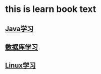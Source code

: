 # this is learn book text

## [Java学习](Java/java.md)

## [数据库学习](Database/database.md)

## [Linux学习](Linux.md)